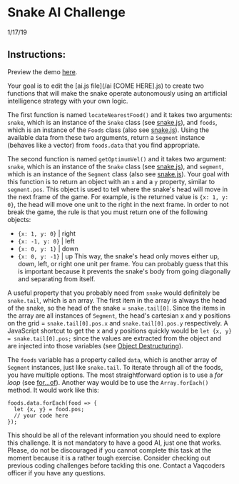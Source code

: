 # Snake AI Challenge
1/17/19

## Instructions:
Preview the demo [here](https://vaqcoders.github.io/coding-challenges/4/snake/).

Your goal is to edit the [ai.js file](/ai [COME HERE].js) to create two functions that will make the snake operate autonomously using an artificial intelligence strategy with your own logic.

The first function is named `locateNearestFood()` and it takes two arguments: `snake`, which is an instance of the `Snake` class (see [snake.js](snake.js)), and `foods`, which is an instance of the `Foods` class (also see [snake.js](snake.js)). Using the available data from these two arguments, return a `Segment` instance (behaves like a vector) from `foods.data` that you find appropriate.

The second function is named `getOptimumVel()` and it takes two argument: `snake`, which is an instance of the `Snake` class (see [snake.js](snake.js)), and `segment`, which is an instance of the `Segment` class (also see [snake.js](snake.js)). Your goal with this function is to return an object with an `x` and a `y` property, similar to `segment.pos`. This object is used to tell where the snake's head will move in the next frame of the game. For example, is the returned value is `{x: 1, y: 0}`, the head will move one unit to the right in the next frame. In order to not break the game, the rule is that you must return one of the following objects:
* `{x: 1, y: 0}` | right
* `{x: -1, y: 0}` | left
* `{x: 0, y: 1}` | down
* `{x: 0, y: -1}` | up
This way, the snake's head only moves either up, down, left, or right one unit per frame. You can probably guess that this is important because it prevents the snake's body from going diagonally and separating from itself.

A useful property that you probably need from `snake` would definitely be `snake.tail`, which is an array. The first item in the array is always the head of the snake, so the head of the snake = `snake.tail[0]`. Since the items in the array are all instances of `Segment`, the head's cartesian x and y positions on the grid = `snake.tail[0].pos.x` and `snake.tail[0].pos.y` respectively. A JavaScript shortcut to get the x and y positions quickly would be `let {x, y} = snake.tail[0].pos;` since the values are extracted from the object and are injected into those variables (see [Object Destructuring](https://developer.mozilla.org/en-US/docs/Web/JavaScript/Reference/Operators/Destructuring_assignment#Object_destructuring)).

The `foods` variable has a property called `data`, which is another array of `Segment` instances, just like `snake.tail`. To iterate through all of the foods, you have multiple options. The most  straightforward option is to use a *for loop* (see [for...of](https://developer.mozilla.org/en-US/docs/Web/JavaScript/Reference/Statements/for...of)). Another way would be to use the `Array.forEach()` method. It would work like this:
```
foods.data.forEach(food => {
  let {x, y} = food.pos;
  // your code here
});
```

This should be all of the relevant information you should need to explore this challenge. It is not mandatory to have a good AI, just one that works. Please, do not be discouraged if you cannot complete this task at the moment because it is a rather tough exercise. Consider checking out previous coding challenges before tackling this one. Contact a Vaqcoders officer if you have any questions.
